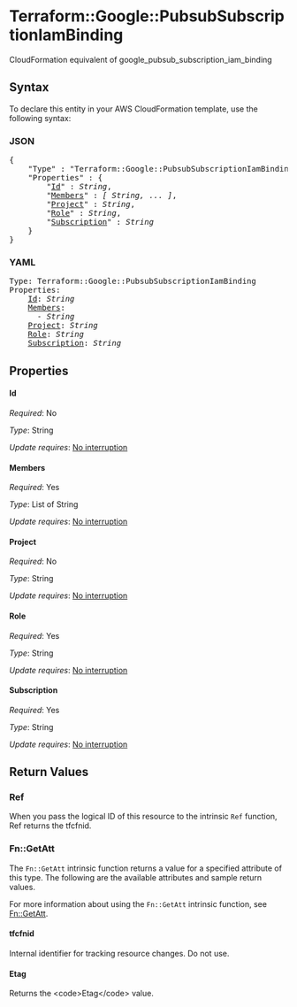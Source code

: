 # Terraform::Google::PubsubSubscriptionIamBinding

CloudFormation equivalent of google_pubsub_subscription_iam_binding

## Syntax

To declare this entity in your AWS CloudFormation template, use the following syntax:

### JSON

<pre>
{
    "Type" : "Terraform::Google::PubsubSubscriptionIamBinding",
    "Properties" : {
        "<a href="#id" title="Id">Id</a>" : <i>String</i>,
        "<a href="#members" title="Members">Members</a>" : <i>[ String, ... ]</i>,
        "<a href="#project" title="Project">Project</a>" : <i>String</i>,
        "<a href="#role" title="Role">Role</a>" : <i>String</i>,
        "<a href="#subscription" title="Subscription">Subscription</a>" : <i>String</i>
    }
}
</pre>

### YAML

<pre>
Type: Terraform::Google::PubsubSubscriptionIamBinding
Properties:
    <a href="#id" title="Id">Id</a>: <i>String</i>
    <a href="#members" title="Members">Members</a>: <i>
      - String</i>
    <a href="#project" title="Project">Project</a>: <i>String</i>
    <a href="#role" title="Role">Role</a>: <i>String</i>
    <a href="#subscription" title="Subscription">Subscription</a>: <i>String</i>
</pre>

## Properties

#### Id

_Required_: No

_Type_: String

_Update requires_: [No interruption](https://docs.aws.amazon.com/AWSCloudFormation/latest/UserGuide/using-cfn-updating-stacks-update-behaviors.html#update-no-interrupt)

#### Members

_Required_: Yes

_Type_: List of String

_Update requires_: [No interruption](https://docs.aws.amazon.com/AWSCloudFormation/latest/UserGuide/using-cfn-updating-stacks-update-behaviors.html#update-no-interrupt)

#### Project

_Required_: No

_Type_: String

_Update requires_: [No interruption](https://docs.aws.amazon.com/AWSCloudFormation/latest/UserGuide/using-cfn-updating-stacks-update-behaviors.html#update-no-interrupt)

#### Role

_Required_: Yes

_Type_: String

_Update requires_: [No interruption](https://docs.aws.amazon.com/AWSCloudFormation/latest/UserGuide/using-cfn-updating-stacks-update-behaviors.html#update-no-interrupt)

#### Subscription

_Required_: Yes

_Type_: String

_Update requires_: [No interruption](https://docs.aws.amazon.com/AWSCloudFormation/latest/UserGuide/using-cfn-updating-stacks-update-behaviors.html#update-no-interrupt)

## Return Values

### Ref

When you pass the logical ID of this resource to the intrinsic `Ref` function, Ref returns the tfcfnid.

### Fn::GetAtt

The `Fn::GetAtt` intrinsic function returns a value for a specified attribute of this type. The following are the available attributes and sample return values.

For more information about using the `Fn::GetAtt` intrinsic function, see [Fn::GetAtt](https://docs.aws.amazon.com/AWSCloudFormation/latest/UserGuide/intrinsic-function-reference-getatt.html).

#### tfcfnid

Internal identifier for tracking resource changes. Do not use.

#### Etag

Returns the &lt;code&gt;Etag&lt;/code&gt; value.

